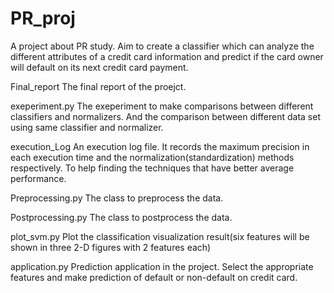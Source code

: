 # PR_proj

A project about PR study. Aim to create a classifier which can analyze the different attributes of a credit card
information and predict if the card owner will default on its next credit card payment.

Final_report
The final report of the proejct.

exeperiment.py
The exeperiment to make comparisons between different classifiers and normalizers.
And the comparison between different data set using same classifier and normalizer.

execution_Log
An execution log file. It records the maximum precision in each execution time and the normalization(standardization)
methods respectively. To help finding the techniques that have better average performance.

Preprocessing.py
The class to preprocess the data.

Postprocessing.py
The class to postprocess the data.

plot_svm.py
Plot the classification visualization result(six features will be shown in three 2-D figures with 2 features each)

application.py
Prediction application in the project. Select the appropriate features and make prediction of default or non-default on
credit card.
